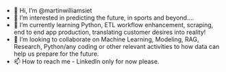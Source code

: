 - 👋 Hi, I’m @martinwilliamsiet
- 👀 I’m interested in predicting the future, in sports and beyond....
- 🌱 I’m currently learning Python, ETL workflow enhancement, scraping, end to end app production, translating customer desires into reality!
- 💞️ I’m looking to collaborate on Machine Learning, Modeling, RAG, Research, Python/any coding or other relevant activities to how data can help us prepare for the future.
- 📫 How to reach me - LinkedIn only for now please. 

<!---
martinwilliamsiet/martinwilliamsiet is a ✨ special ✨ repository because its `README.md` (this file) appears on your GitHub profile.
You can click the Preview link to take a look at your changes.
--->
